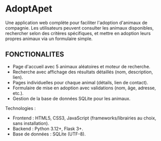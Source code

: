 # AdoptApet

Une application web complète pour faciliter l'adoption d'animaux de compagnie. Les utilisateurs peuvent consulter les animaux disponibles, rechercher selon des critères spécifiques, et mettre en adoption leurs propres animaux via un formulaire simple.

## FONCTIONALITES

- Page d'accueil avec 5 animaux aléatoires et moteur de recherche.
- Recherche avec affichage des résultats détaillés (nom, description, lien).
- Pages individuelles pour chaque animal (détails, lien de contact).
- Formulaire de mise en adoption avec validations (nom, âge, adresse, etc.).
- Gestion de la base de données SQLite pour les animaux.

Technologies :

- Frontend : HTML5, CSS3, JavaScript (frameworks/librairies au choix, sans installation).
- Backend : Python 3.12+, Flask 3+.
- Base de données : SQLite (UTF-8).
